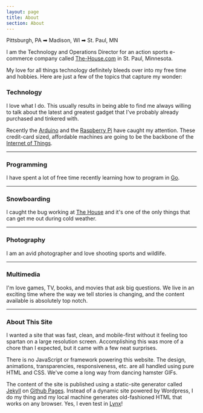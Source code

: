 ```yaml
---
layout: page
title: About
section: About
---
```


Pittsburgh, PA ➡ Madison, WI ➡ St. Paul, MN

I am the Technology and Operations Director for an action sports e-commerce company called [The-House.com](http://www.the-house.com/) in St. Paul, Minnesota.

My love for all things technology definitely bleeds over into my free time and hobbies.  Here are just a few of the topics that capture my wonder:

### Technology
I love what I do. This usually results in being able to find me always willing to talk about the latest and greatest gadget that I've probably already purchased and tinkered with.

Recently the [Arduino](http://arduino.cc) and the [Raspberry Pi](http://www.raspberrypi.org) have caught my attention. These credit-card sized, affordable machines are going to be the backbone of the [Internet of Things](http://en.wikipedia.org/wiki/Internet_of_Things).

***

### Programming
I have spent a lot of free time recently learning how to program in [Go](http://www.golang.org).

***

### Snowboarding
I caught the bug working at [The House](http://www.the-house.com) and it's one of the only things that can get me out during cold weather.

***

### Photography
I am an avid photographer and love shooting sports and wildlife.

***

### Multimedia
I'm love games, TV, books, and movies that ask big questions. We live in an exciting time where the way we tell stories is changing, and the content available is absolutely top notch.

***

### About This Site
I wanted a site that was fast, clean, and mobile-first without it feeling too spartan on a large resolution screen.  Accomplishing this was more of a chore than I expected, but it came with a few neat surprises.

There is no JavaScript or framework powering this website.  The design, animations, transparencies, responsiveness, etc. are all handled using pure HTML and CSS.  We've come a long way from dancing hamster GIFs.

The content of the site is published using a static-site generator called [Jekyll](http://jekyllrb.com/) on [Github Pages](https://pages.github.com/).  Instead of a dynamic site powered by Wordpress, I do my thing and my local machine generates old-fashioned HTML that works on any browser. Yes, I even test in [Lynx](http://lynx.isc.org/)!

